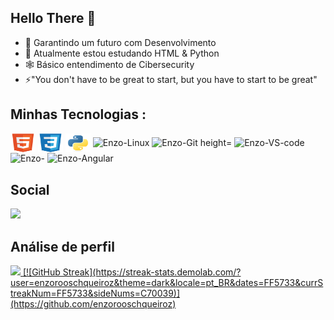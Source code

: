 ## Hello There 👋
- 🌙 Garantindo um futuro com Desenvolvimento
- 🐉 Atualmente estou estudando HTML & Python
- 🕸️ Básico entendimento de Cibersecurity
- ⚡"You don't have to be great to start, but you have to start to be great"
## Minhas Tecnologias :
<div>
  <img align="center" alt="Enzo-HTML" height="30" width="40" src="https://raw.githubusercontent.com/devicons/devicon/master/icons/html5/html5-original.svg">
  <img align="center" alt="Enzo-CSS" height="30" width="40" src="https://raw.githubusercontent.com/devicons/devicon/master/icons/css3/css3-original.svg">
  <img align="center" alt="Enzo-Python" height="30" width="40" src="https://raw.githubusercontent.com/devicons/devicon/master/icons/python/python-original.svg">
  <img align="center"alt="Enzo-Linux" height="30" width="40" src="https://cdn.jsdelivr.net/gh/devicons/devicon@latest/icons/linux/linux-original.svg" />
  <img align="center"alt="Enzo-Git height="20" width="40" src="https://cdn.jsdelivr.net/gh/devicons/devicon@latest/icons/git/git-original.svg" />
  <img align="center"alt="Enzo-VS-code" height="30" width="40" src="https://cdn.jsdelivr.net/gh/devicons/devicon@latest/icons/vscode/vscode-original.svg" />
  <img align="center"alt="Enzo-" height="30" width="40" src="https://cdn.jsdelivr.net/gh/devicons/devicon@latest/icons/c/c-original.svg" />
  <img align="center"alt="Enzo-Angular" height="40" width="40" src="https://cdn.jsdelivr.net/gh/devicons/devicon@latest/icons/angular/angular-original.svg" />

  

</div>

## Social
<!-- <a><img src="https://img.shields.io/badge/TikTok-000000?style=for-the-badge&logo=tiktok&logoColor=white"></img></a>
<a><img src="https://img.shields.io/badge/YouTube-FF0000?style=for-the-badge&logo=youtube&logoColor=white"></img></a> -->
<a href="https://www.linkedin.com/in/enzo-roosch-queiroz/" target="_blank"><img src="https://img.shields.io/badge/-LinkedIn-%230077B5?style=for-the-badge&logo=linkedin&logoColor=white"></a>

## Análise de perfil
<a href="https://github.com/enzorooschqueiroz">
<img height="160em" src="https://github-readme-stats.vercel.app/api/top-langs/?username=enzorooschqueiroz&layout=compact&langs_count=7&theme=dark"/>
[![GitHub Streak](https://streak-stats.demolab.com/?user=enzorooschqueiroz&theme=dark&locale=pt_BR&dates=FF5733&currStreakNum=FF5733&sideNums=C70039)](https://github.com/enzorooschqueiroz)

